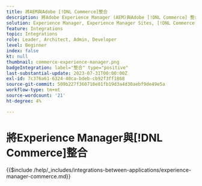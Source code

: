 ```yaml
---
title: 將AEM與Adobe [!DNL Commerce]整合
description: 將Adobe Experience Manager (AEM)與Adobe [!DNL Commerce] 整合，建置吸引人的購物體驗。
solution: Experience Manager, Experience Manager Sites, [!DNL Commerce]
feature: Integrations
topic: Integrations
role: Leader, Architect, Admin, Developer
level: Beginner
index: false
kt: null
thumbnail: commerce-experience-manager.png
badgeIntegration: label="整合" type="positive"
last-substantial-update: 2023-07-31T00:00:00Z
exl-id: 7c376a61-6324-40ca-bdeb-cb92f3ff1868
source-git-commit: 509b227f360718e81fb19d3a4d30aebf9de49e5a
workflow-type: tm+mt
source-wordcount: '21'
ht-degree: 4%

---
```


# 將Experience Manager與[!DNL Commerce]整合

{{$include /help/_includes/integrations-between-applications/experience-manager-commerce.md}}
